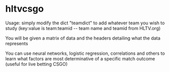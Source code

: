 # hltvcsgo
Usage: simply modify the dict "teamdict" to add whatever team you wish to study (key:value is team:teamid -- team name and teamid from HLTV.org)

You will be given a matrix of data and the headers detailing what the data represents

You can use neural networks, logistic regression, correlations and others to learn what factors are most determinative of a specific match outcome (useful for live betting CSGO) 


